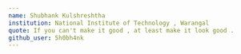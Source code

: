 ```yaml
---
name: Shubhank Kulshreshtha
institution: National Institute of Technology , Warangal
quote: If you can't make it good , at least make it look good .
github_user: 5h0bh4nk
---
```

